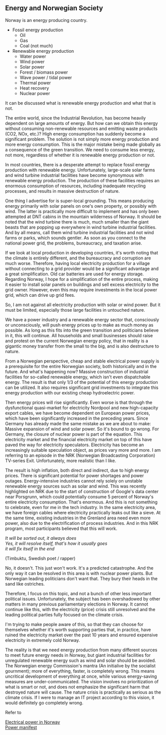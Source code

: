 ## Energy and Norwegian Society

Norway is an energy producing country.
- Fossil energy production
  - Oil
  - Gas
  - Coal (not much)
- Renewable energy production
  - Water power
  - Wind power
  - Solar power
  - Forest / biomass power
  - Wave power / tidal power
  - Thermal power
  - Heat recovery
  - Nuclear power

It can be discussed what is renewable energy production and what that is not.  

The entire world, since the Industrial Revolution, has become heavily dependent on large amounts of energy.
But how can we obtain this energy without consuming non-renewable resources and emitting waste products
(CO2, NOx, etc.)? High energy consumption has suddenly become a significant problem.
The solution is not simply more energy production and more energy consumption. 
This is the major mistake being made globally as a consequence of the green transition.
We need to consume less energy, not more, regardless of whether it is renewable energy production or not.  

In most countries, there is a desperate attempt to replace fossil energy production with renewable energy.
Unfortunately, large-scale solar farms and wind turbine industrial facilities have become synonymous with renewable energy production.
The production of these facilities requires an enormous consumption of resources, 
including inadequate recycling processes, and results in massive destruction of nature. 

One thing I advertise for is super-local grounding. 
This means producing energy primarily with solar panels on one's own property, or possibly with wind.
The latter is practically more difficult to implement and has only been attempted at DNT cabins in the mountain wilderness of Norway.
It should be noted that the wind turbine there is much, 
much smaller than the giant beasts that are popping up everywhere in wind turbine industrial facilities.
And by all means, call them wind turbine industrial facilities and not wind farms or parks, which sounds gentler. 
As soon as you connect to the national power grid, the problems, bureaucracy, and taxation arise.  

If we look at local production in developing countries, it's worth noting that the climate is entirely different, 
and the bureaucracy and corruption are much worse. 
Therefore, having local electricity production for a village without connecting to a grid provider
would be a significant advantage and a great simplification. 
Old car batteries are used for energy storage. 
Regarding Norway, I hope for a simplification of the entire process, 
making it easier to install solar panels on buildings and sell excess electricity to the grid owner. 
However, even this may require investments in the local power grid, which can drive up grid fees.

So, I am not against all electricity production with solar or wind power. 
But it must be limited, especially those large facilities in untouched nature.  

We have a power industry and a renewable energy sector that, consciously or unconsciously,
will push energy prices up to make as much money as possible. 
As long as this fits into the green transition and politicians believe in it, this will continue.
All households and small businesses should raise and protest on the current Norwegian energy policy,
that in reality is a gigantic money transfer from the small to the big, and is also destructure to nature.

From a Norwegian perspective, cheap and stable electrical power supply is a prerequisite for the entire Norwegian society,
both historically and in the future. And what's happening now? 
Massive construction of industrial facilities for so-called renewable energy, which isn't even dispatchable energy.
The result is that only 1/3 of the potential of this energy production can be utilized.
It also requires significant grid investments to integrate this energy production with our existing cheap hydroelectric power.

Then energy prices will rise significantly. Even worse is that through the dysfunctional quasi-market for electricity Nordpool
and new high-capacity export cables, we have become dependent on European power prices, which have been significantly
increased in the preceding years. Since Germany has already made the same mistake as we are about to make: 
Massive expansion of wind and solar power. So it's bound to go wrong. For Germany, the closure of nuclear power is part of the equation. 
This electricity market and the financial electricity market on top of this have paved the way for electricity speculators. 
Electricity has become an increasingly suitable speculation object, as prices vary more and more.
I am referring to an episode in the NRK (Norwegian Broadcasting Corporation) TV-series Exit.
Unfortunately, more realistic than I like.  

The result is high inflation, both direct and indirect, due to high energy prices.
There is significant potential for power shortages and power outages.
Energy-intensive industries cannot rely solely on unstable renewable energy sources such as solar and wind. 
This was recently highlighted on NRK due to the start of construction of Google's data center near Porsgrunn,
which could potentially consume 5 percent of Norway's entire electricity consumption. That's enormous.
And this is not something to celebrate, even for me in the tech industry. 
In the same electricity area, we have foreign cables where electricity practically leaks out like a sieve. 
At the same time, existing industries in the Grenland area need even more power, 
also due to the electrification of process industries. 
And in this NRK program, most participants believed that this will work.  

*It will be sorted out, it always does*  
*Yes, it will resolve itself, that's how it usually goes*  
*it will fix itself in the end*  

(Timbuktu, Swedish poet / rapper)  

No, it doesn't. This just won't work. It's a predicted  catastrophe.
And the only way it can be resolved in this area is with nuclear power plants.
But Norwegian leading politicians don't want that. They bury their heads in the sand like ostriches.

Therefore, I focus on this topic, and not a bunch of other less important political issues. 
Unfortunately, the subject has been overshadowed by other matters in many previous parliamentary elections in Norway. 
It cannot continue like this, with the electricity (price) crisis still unresolved and the leading political parties
fully focused on the climate crisis.  


I'm trying to make people aware of this, so that they can choose for themselves whether it's worth supporting parties that,
in practice, have ruined the electricity market over the past 10 years and ensured expensive electricity in extremely cold Norway.

The reality is that we need energy production from many different sources to meet future energy needs in Norway, 
but giant industrial facilities for unregulated renewable energy such as wind and solar should be avoided. 
The Norwegian energy Commission's mantra (An initialive by the socialist gournment); more of everything, faster,
is completely wrong. 
This means uncritical development of everything at once, 
while various energy-saving measures are under-communicated. 
The vision involves no prioritization of what is smart or not, 
and does not emphasize the significant harm that destroyed nature will cause. 
The nature crisis is practically as serious as the climate crisis. 
If I were to manage an IT project according to this vision, it would definitely go completely wrong.  

Refer to
 
[Electrical power in Norway](../elpower_en.md)  
[Power manifest](../manifest_en.md)


